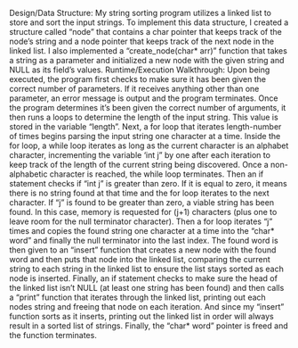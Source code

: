Design/Data Structure:
My string sorting program utilizes a linked list to store and sort the input strings. To implement this data structure, I created a structure called “node” that contains a char pointer that keeps track of the node’s string and a node pointer that keeps track of the next node in the linked list. I also implemented a “create_node(char* arr)” function that takes a string as a parameter and initialized a new node with the given string and NULL as its field’s values.
Runtime/Execution Walkthrough:
Upon being executed, the program first checks to make sure it has been given the correct number of parameters. If it receives anything other than one parameter, an error message is output and the program terminates. Once the program determines it’s been given the correct number of arguments, it then runs a loops to determine the length of the input string. This value is stored in the variable “length”. Next, a for loop that iterates length-number of times begins parsing the input string one character at a time. Inside the for loop, a while loop iterates as long as the current character is an alphabet character, incrementing the variable ‘int j” by one after each iteration to keep track of the length of the current string being discovered. Once a non-alphabetic character is reached, the while loop terminates. Then an if statement checks if “int j” is greater than zero. If it is equal to zero, it means there is no string found at that time and the for loop iterates to the next character. If “j” is found to be greater than zero, a viable string has been found. In this case, memory is requested for (j+1) characters (plus one to leave room for the null terminator character). Then a for loop iterates “j” times and copies the found string one character at a time into the “char* word” and finally the null terminator into the last index. The found word is then given to an “insert” function that creates a new node with the found word and then puts that node into the linked list, comparing the current string to each string in the linked list to ensure the list stays sorted as each node is inserted. Finally, an if statement checks to make sure the head of the linked list isn’t NULL (at least one string has been found) and then calls a “print” function that iterates through the linked list, printing out each nodes string and freeing that node on each iteration. And since my “insert” function sorts as it inserts, printing out the linked list in order will always result in a sorted list of strings. Finally, the “char* word” pointer is freed and the function terminates.
